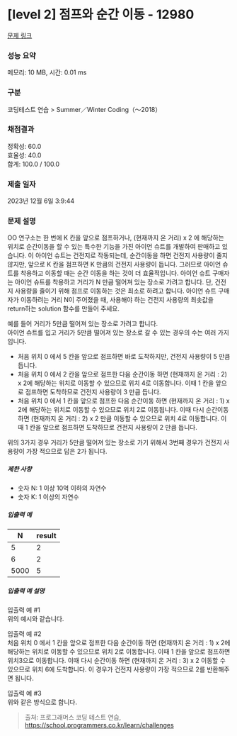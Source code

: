 # [level 2] 점프와 순간 이동 - 12980 

[문제 링크](https://school.programmers.co.kr/learn/courses/30/lessons/12980) 

### 성능 요약

메모리: 10 MB, 시간: 0.01 ms

### 구분

코딩테스트 연습 > Summer／Winter Coding（～2018）

### 채점결과

정확성: 60.0<br/>효율성: 40.0<br/>합계: 100.0 / 100.0

### 제출 일자

2023년 12월 6일 3:9:44

### 문제 설명

<p>OO 연구소는 한 번에 K 칸을 앞으로 점프하거나, (현재까지 온 거리) x 2 에 해당하는 위치로 순간이동을 할 수 있는 특수한 기능을 가진 아이언 슈트를 개발하여 판매하고 있습니다. 이 아이언 슈트는 건전지로 작동되는데, 순간이동을 하면 건전지 사용량이 줄지 않지만, 앞으로 K 칸을 점프하면 K 만큼의 건전지 사용량이 듭니다. 그러므로 아이언 슈트를 착용하고 이동할 때는 순간 이동을 하는 것이 더 효율적입니다. 아이언 슈트 구매자는 아이언 슈트를 착용하고 거리가 N 만큼 떨어져 있는 장소로 가려고 합니다. 단, 건전지 사용량을 줄이기 위해 점프로 이동하는 것은 최소로 하려고 합니다. 아이언 슈트 구매자가 이동하려는 거리 N이 주어졌을 때, 사용해야 하는 건전지 사용량의 최솟값을 return하는 solution 함수를 만들어 주세요.</p>

<p>예를 들어 거리가 5만큼 떨어져 있는 장소로 가려고 합니다.<br>
아이언 슈트를 입고 거리가 5만큼 떨어져 있는 장소로 갈 수 있는 경우의 수는 여러 가지입니다.</p>

<ul>
<li>처음 위치 0 에서 5 칸을 앞으로 점프하면 바로 도착하지만, 건전지 사용량이 5 만큼 듭니다.</li>
<li>처음 위치 0 에서 2 칸을 앞으로 점프한 다음 순간이동 하면 (현재까지 온 거리 : 2) x 2에 해당하는 위치로 이동할 수 있으므로 위치 4로 이동합니다.  이때 1 칸을 앞으로 점프하면 도착하므로 건전지 사용량이 3 만큼 듭니다.</li>
<li>처음 위치 0 에서 1 칸을 앞으로 점프한 다음 순간이동 하면 (현재까지 온 거리 : 1) x 2에 해당하는 위치로  이동할 수 있으므로 위치 2로 이동됩니다. 이때 다시 순간이동 하면 (현재까지 온 거리 : 2) x 2 만큼 이동할 수 있으므로 위치 4로 이동합니다. 이때 1 칸을 앞으로 점프하면 도착하므로 건전지 사용량이 2 만큼 듭니다.</li>
</ul>

<p>위의 3가지 경우 거리가 5만큼 떨어져 있는 장소로 가기 위해서 3번째 경우가 건전지 사용량이 가장 적으므로 답은 2가 됩니다.</p>

<h5>제한 사항</h5>

<ul>
<li>숫자 N: 1 이상 10억 이하의 자연수</li>
<li>숫자 K: 1 이상의 자연수</li>
</ul>

<h5>입출력 예</h5>
<table class="table">
        <thead><tr>
<th>N</th>
<th>result</th>
</tr>
</thead>
        <tbody><tr>
<td>5</td>
<td>2</td>
</tr>
<tr>
<td>6</td>
<td>2</td>
</tr>
<tr>
<td>5000</td>
<td>5</td>
</tr>
</tbody>
      </table>
<h5>입출력 예 설명</h5>

<p>입출력 예 #1<br>
위의 예시와 같습니다.</p>

<p>입출력 예 #2<br>
처음 위치 0 에서 1 칸을 앞으로 점프한 다음 순간이동 하면 (현재까지 온 거리 : 1) x 2에 해당하는 위치로 이동할 수 있으므로 위치 2로 이동합니다. 이때 1 칸을 앞으로 점프하면 위치3으로 이동합니다. 이때 다시 순간이동 하면 (현재까지 온 거리 : 3) x 2 이동할 수 있으므로 위치 6에 도착합니다. 이 경우가 건전지 사용량이 가장 적으므로 2를 반환해주면 됩니다.</p>

<p>입출력 예 #3<br>
위와 같은 방식으로 합니다.</p>


> 출처: 프로그래머스 코딩 테스트 연습, https://school.programmers.co.kr/learn/challenges